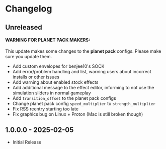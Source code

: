 # Changelog

## Unreleased

#### WARNING FOR PLANET PACK MAKERS:
This update makes some changes to the **planet pack** configs. Please make sure you update them.

* Add custom envelopes for benjee10's SOCK
* Add error/problem handling and list, warning users about incorrect installs or other issues
* Add warning about enabled stock effects
* Add additional message to the effect editor, informing to not use the simulation sliders in normal gameplay
* Add `transition_offset` to the planet pack configs
* Change planet pack config `speed_multiplier` to `strength_multiplier`
* Fix RSS reentry starting too late
* Fix graphics bug on Linux + Proton (Mac is still broken though)

## 1.0.0.0 - 2025-02-05

* Initial Release